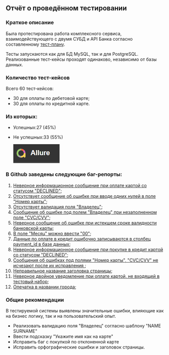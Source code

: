 ## Отчёт о проведённом тестировании
### Краткое описание
Была протестирована работа комплексного сервиса, взаимодействующего с двумя СУБД и API Банка согласно составленному [тест-плану](https://github.com/Crazyhell13/qa-diploma/blob/1432f21ad8162731475de2e82e0ed7dd15c6ecc4/documentation/Plan.md).

Тесты запускаются как для БД MySQL, так и для PostgreSQL. Реализованные тест-кейсы проходят одинаково, независимо от базы данных.

### Количество тест-кейсов
Всего 60 тест-кейсов:
- 30 для оплаты по дебетовой карте;
- 30 для оплаты по кредитной карте.

### Из которых:
- Успешных:27 (45%)    
- Не успешных:33 (55%)

  [![img_3.png](img_3.png)](http://localhost:63342/DiplomaQA/build/reports/allure-report/allureReport/index.html?_ijt=4fql2cnuorp56sljdtqdbioqlk&_ij_reload=RELOAD_ON_SAVE#)

   

### В Github заведены следующие баг-репорты:
1) [Неверное информационное сообщение при оплате картой со статусом "DECLINED"](https://github.com/Crazyhell13/qa-diploma/issues/1);
2) [Отсутствует сообщение об ошибке при вводе одних нулей в поле "Номер карты"](https://github.com/Crazyhell13/qa-diploma/issues/2);
3) [Отсутствует валидация поля "Владелец"](https://github.com/Crazyhell13/qa-diploma/issues/3);
4) [Сообщение об ошибке под полем "Владелец" при незаполненном поле "CVC/CVV"](https://github.com/Crazyhell13/qa-diploma/issues/4);
5) [Неверное сообщение об ошибке при истекшем сроке валидности банковской карты](https://github.com/Crazyhell13/qa-diploma/issues/5);
6) [В поле "Месяц" можно ввести "00"](https://github.com/Crazyhell13/qa-diploma/issues/6);
7) [Данные по оплате в кредит ошибочно записываются в столбец payment_id в базе данных](https://github.com/Crazyhell13/qa-diploma/issues/7);
8) [Неверное информационное сообщение при покупке в кредит картой со статусом "DECLINED"](https://github.com/Crazyhell13/qa-diploma/issues/8);
9) [Сообщения об ошибках под полями "Номер карты", "CVC/CVV" не исчезают после их исправления ](https://github.com/Crazyhell13/qa-diploma/issues/9);
10) [Неправильное название заголовка страницы](https://github.com/Crazyhell13/qa-diploma/issues/10);
11) [Неверное двойное уведомление при оплате картой, не входящей в тестовый набор](https://github.com/Crazyhell13/qa-diploma/issues/11);
12) [Опечатка в названии города](https://github.com/Crazyhell13/qa-diploma/issues/12);


### Общие рекомендации

В тестируемой системы выявлены значительные ошибки, влияющие как на бизнес логику, так и на пользовательский опыт.

- Реализовать валидацию поля "Владелец" согласно шаблону "NAME SURNAME"
- Ввести подсказку "Укажите имя как на карте"
- Исправить баг с покупкой по отклоненной карте
- Исправить орфографические ошибки и заголовок страницы.

